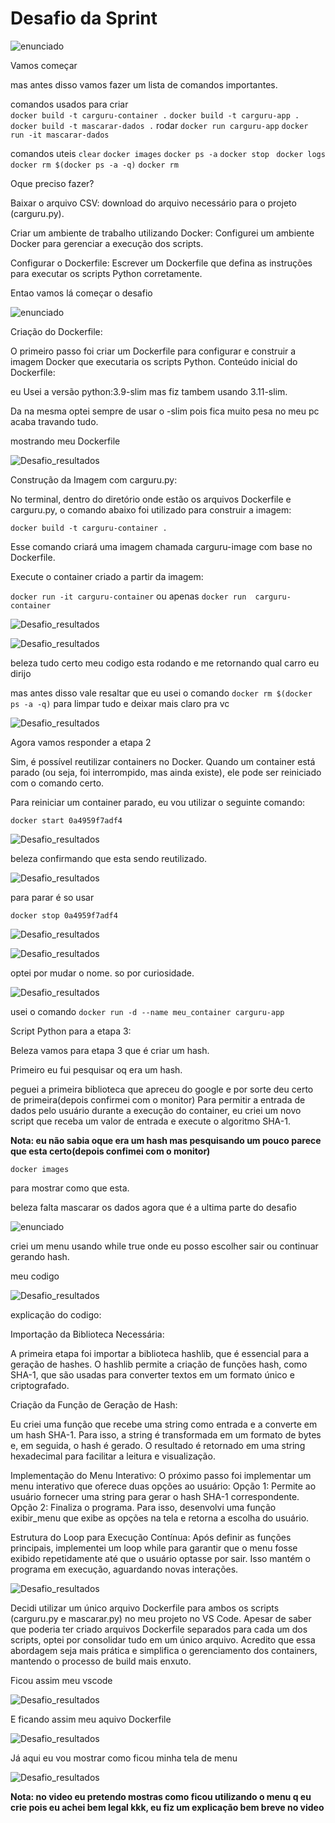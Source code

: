 # Desafio da Sprint 

![enunciado](../evidencias/desafio/enunciado/Desafio_enunciado1.png)

Vamos começar 

mas antes disso vamos fazer um lista de comandos importantes.

comandos usados para criar  
`docker build -t carguru-container .`
`docker build -t carguru-app .`
` docker build -t mascarar-dados .`
rodar 
`docker run carguru-app`
`docker run -it mascarar-dados`

comandos uteis
`clear`
`docker images`
`docker ps -a`
`docker stop `
`docker logs `
`docker rm $(docker ps -a -q)`
`docker rm `

Oque preciso fazer?

Baixar o arquivo CSV:  download do arquivo necessário para o projeto (carguru.py).

Criar um ambiente de trabalho utilizando Docker: Configurei um ambiente Docker para gerenciar a execução dos scripts.

Configurar o Dockerfile: Escrever um Dockerfile que defina as instruções para executar os scripts Python corretamente.

Entao vamos lá começar o desafio

![enunciado](../evidencias/desafio/enunciado/Desafio_enunciado2.png)

Criação do Dockerfile:

O primeiro passo foi criar um Dockerfile para configurar e construir a imagem Docker que executaria os scripts Python.
Conteúdo inicial do Dockerfile:

eu Usei a versão python:3.9-slim mas fiz tambem usando 3.11-slim.

Da na mesma optei sempre de usar o -slim pois fica muito pesa no meu pc acaba travando tudo.

mostrando meu Dockerfile

![Desafio_resultados](../evidencias/desafio/resultados/desafio_evidencia_1.1.png)



Construção da Imagem com carguru.py:

No terminal, dentro do diretório onde estão os arquivos Dockerfile e carguru.py, o comando abaixo foi utilizado para construir a imagem:

`docker build -t carguru-container .`

Esse comando criará uma imagem chamada carguru-image com base no Dockerfile.

Execute o container criado a partir da imagem:

`docker run -it carguru-container`
ou apenas
`docker run  carguru-container`

![Desafio_resultados](../evidencias/desafio/resultados/Desafio_resultados_2.png)

![Desafio_resultados](../evidencias/desafio/resultados/Desafio_resultados_5.png)

beleza tudo certo meu codigo esta rodando e me retornando qual carro eu dirijo 

mas antes disso vale resaltar que eu usei o comando `docker rm $(docker ps -a -q)` para limpar tudo e deixar mais claro pra vc

![Desafio_resultados](../evidencias/desafio/resultados/Desafio_resultados_3.png)


Agora vamos responder a etapa 2

Sim, é possível reutilizar containers no Docker. Quando um container está parado (ou seja, foi interrompido, mas ainda existe), ele pode ser reiniciado com o comando certo.

Para reiniciar um container parado, eu vou utilizar o seguinte comando:

`docker start 0a4959f7adf4`

![Desafio_resultados](../evidencias/desafio/resultados/Desafio_resultados_17.png)

beleza confirmando que esta sendo reutilizado.

![Desafio_resultados](../evidencias/desafio/resultados/Desafio_resultados_18.png)

para parar é so usar

`docker stop 0a4959f7adf4`

![Desafio_resultados](../evidencias/desafio/resultados/Desafio_resultados_19.png)

![Desafio_resultados](../evidencias/desafio/resultados/Desafio_resultados_20.png)

optei por mudar o nome. so por curiosidade.

![Desafio_resultados](../evidencias/desafio/resultados/Desafio_resultados_6.png)

usei o comando `docker run -d --name meu_container carguru-app`

Script Python para a etapa 3:

Beleza vamos para etapa 3 que é criar um hash.

Primeiro eu fui pesquisar oq era um hash.

peguei a primeira biblioteca que apreceu do google e por sorte deu certo de primeira(depois confirmei com o monitor)
Para permitir a entrada de dados pelo usuário durante a execução do container, eu criei um novo script que receba um valor de entrada e execute o algoritmo SHA-1.

**Nota: eu não sabia oque era um hash mas pesquisando um pouco parece que esta certo(depois confimei com o monitor)**

`docker images`

para mostrar como que esta.


beleza falta mascarar os dados agora que é a ultima parte do desafio

![enunciado](../evidencias/desafio/enunciado/Desafio_enunciado3.png)

criei um menu usando while true onde eu posso escolher sair ou continuar gerando hash. 

meu codigo

![Desafio_resultados](../evidencias/desafio/resultados/Desafio_resultados_16.png)

explicação do codigo:

Importação da Biblioteca Necessária:

A primeira etapa  foi importar a biblioteca hashlib, que é essencial para a geração de hashes. O hashlib permite a criação de funções hash, como SHA-1, que são usadas para converter textos em um formato único e criptografado.

Criação da Função de Geração de Hash:

Eu criei uma função que recebe uma string como entrada e a converte em um hash SHA-1. Para isso, a string é transformada em um formato de bytes e, em seguida, o hash é gerado. O resultado é retornado em uma string hexadecimal para facilitar a leitura e visualização.

Implementação do Menu Interativo:
O próximo passo foi implementar um menu interativo que oferece duas opções ao usuário:
Opção 1: Permite ao usuário fornecer uma string para gerar o hash SHA-1 correspondente.
Opção 2: Finaliza o programa.
Para isso, desenvolvi uma função exibir_menu que exibe as opções na tela e retorna a escolha do usuário.

Estrutura do Loop para Execução Contínua:
Após definir as funções principais, implementei um loop while para garantir que o menu fosse exibido repetidamente até que o usuário optasse por sair. Isso mantém o programa em execução, aguardando novas interações.


![Desafio_resultados](../evidencias/desafio/resultados/Desafio_resultados_10.2.png)

Decidi utilizar um único arquivo Dockerfile para ambos os scripts (carguru.py e mascarar.py) no meu projeto no VS Code. Apesar de saber que poderia ter criado arquivos Dockerfile separados para cada um dos scripts, optei por consolidar tudo em um único arquivo. Acredito que essa abordagem seja mais prática e simplifica o gerenciamento dos containers, mantendo o processo de build mais enxuto.

Ficou assim meu vscode

![Desafio_resultados](../evidencias/desafio/resultados/Desafio_resultados_10.1.png)

E ficando assim meu aquivo  Dockerfile 

![Desafio_resultados](../evidencias/desafio/resultados/Desafio_resultados_12.png)

Já aqui eu vou mostrar como ficou minha tela de menu

![Desafio_resultados](../evidencias/desafio/resultados/Desafio_resultados_15.png)

**Nota: no video eu pretendo mostras como ficou utilizando o menu q eu crie pois eu achei bem legal kkk, eu fiz um explicação bem breve no video**
